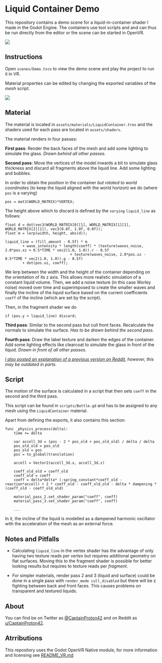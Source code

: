 # Liquid Container Demo

This repository contains a demo scene for a liquid-in-container shader I made in the Godot Engine.
The containers use tool scripts and and can thus be run directly from the editor or the scene can be started in OpenVR.

![](https://raw.githubusercontent.com/CaptainProton42/LiquidContainerDemo/media/demo_gif1.gif)

Instructions
------------

Open `scenes/Demo.tscn` to view the demo scene and play the project to run it in VR.

Material properties can be edited by changing the exported variables of the *mesh* script.

![](https://raw.githubusercontent.com/CaptainProton42/LiquidContainerDemo/media/demo_gif2.gif)

Material
--------

The material is located in `assets/materials/LiquidContainer.tres` and the shaders used for each pass are located in `assets/shaders`.

The material renders in four passes:

**First pass**: Render the back faces of the mesh and add some lighting to simulate the glass. *Drawn behind all other passes.*

**Second pass**: Move the vertices of the model inwards a bit to simulate glass thickness and discard all fragments above the liquid line. Add some lighting and bubbles.

In order to obtain the position in the container *but rotated to world coordinates* (to keep the liquid aligned with the world horizon) we do (where `pos` is a varying)

```
pos = mat3(WORLD_MATRIX)*VERTEX;
```

The height above which to discard is defined by the `varying` `liquid_line` as follows:

```
float d = dot(vec3(WORLD_MATRIX[0][1], WORLD_MATRIX[1][1], WORLD_MATRIX[2][1]), vec3(0.0f, 1.0f, 0.0f));
float m = lerp(width, height, abs(d));
  
liquid_line = (fill_amount - 0.5f) * m
        + wave_intensity * length(coeff) * (texture(waves_noise, 2.0*pos.xz + 0.5*TIME * vec2(1.0, 1.0)).r - 0.5f
                              + texture(waves_noise, 2.0*pos.xz - 0.5*TIME * vec2(1.0, 1.0)).g - 0.5f)
        + dot(pos.xz, coeff);
```

We lerp between the width and the height of the container depending on the orientation of its z axis. This allows more realistic simulation of a constant liquid volume. Then, we add a noise texture (in this case Worley noise) moved over time and superimposed to create the smaller waves and finally the incline of the liquid surface based on the current coefficients `coeff` of the incline (which are set by the script).

Then, in the fragment shader we do

```
if (pos.y > liquid_line) discard;
```

**Third pass**: Similar to the second pass but cull front faces. Recalculate the normals to simulate the surface. *Has to be drawn behind the second pass.*

**Fourth pass**: Draw the label texture and darken the edges of the container. Add some lighting effects like clearcoat to simulate the glass in front of the liquid. *Drawn in front of all other passes.*

*[I also posted an explanation of a previous version on Reddit](https://www.reddit.com/r/godot/comments/guhtfm/my_wip_liquidinbottle_shader_since_this_stuff/), however, this may be outdated in parts.*

Script
------

The motion of the surface is calculated in a script that then sets `coeff` in the second and the third pass.

This script can be found in `scripts/Bottle.gd` and has to be assigned to any mesh using the `LiquidContainer` material.

Apart from defining the exports, it also contains this section:

```
func _physics_process(delta):
    time += delta

    var accell_3d = (pos - 2 * pos_old + pos_old_old) / delta / delta
    pos_old_old = pos_old
    pos_old = pos
    pos = to_global(translation)

    accell = Vector2(accell_3d.x, accell_3d.z)

    coeff_old_old = coeff_old
    coeff_old = coeff
    coeff = delta*delta* (-spring_constant*coeff_old - reaction*accell) + 2 * coeff_old - coeff_old_old - delta * dampening * (coeff_old - coeff_old_old)

    material_pass_2.set_shader_param("coeff", coeff)
    material_pass_3.set_shader_param("coeff", coeff)
    
    ...
```

In it, the incline of the liquid is modelled as a dampened harmonic oscillator with the acceleration of the mesh as an external force.

Notes and Pitfalls
------------------

* Calculating `liquid_line` in the vertex shader has the advantage of only having two texture reads per *vertex* but requires additional geometry on flat surfaces. Moving this to the fragment shader is possible for better looking results but requires to texture reads per *fragment*.

* For simpler materials, render pass 2 and 3 (liquid and surface) could be done in a single pass with `render_mode cull_disabled` but there will be z fighting between back and front faces. This causes problems on transparent and textured liquids.

About
-----

You can find be on Twitter as [@CaptainProton42](https://twitter.com/CaptainProton42) and on Reddit as [u/CaptainProton42](https://www.reddit.com/user/CaptainProton42).


Atrributions
------------
This repository uses  the Godot OpenVR Native module, for more information and licensing see [README_VR.md](https://github.com/CaptainProton42/LiquidContainerDemo/blob/master/README_VR.md)
